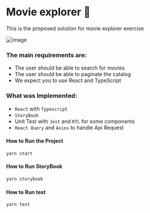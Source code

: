 # Movie explorer 🎥

This is the proposed solution for movie explorer exercise

![image](https://user-images.githubusercontent.com/43358208/224660264-b06fd488-a676-4236-851f-6c89e0a3f597.png)

### The main requirements are:

- The user should be able to search for movies
- The user should be able to paginate the catalog
- We expect you to use React and TypeScript

### What was Implemented:

- `React` with `Typescript`
- `StoryBook`
- Unit Test with `Jest` and `RTL` for some components
- `React Query` and `Axios` to handle Api Request

#### How to Run the Project

    yarn start

#### How to Run StoryBook

    yarn storybook

#### How to Run test

    yarn test
